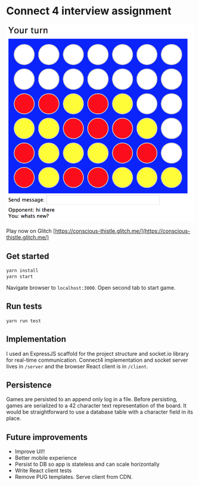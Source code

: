 # Connect 4 interview assignment

![Game screenshot](https://raw.githubusercontent.com/ted-piotrowski/connect4/master/screenshot.png)

Play now on Glitch [https://conscious-thistle.glitch.me/](https://conscious-thistle.glitch.me/)

## Get started

```
yarn install
yarn start
```

Navigate browser to `localhost:3000`. Open second tab to start game.

## Run tests

```
yarn run test
```

## Implementation

I used an ExpressJS scaffold for the project structure and socket.io library for real-time communication. Connect4 implementation and socket server lives in `/server` and the browser React client is in `/client`. 

## Persistence

Games are persisted to an append only log in a file. Before persisting, games
are serialized to a 42 character text representation of the board. It would be
straightforward to use a database table with a character field in its place.

## Future improvements

- Improve UI!!
- Better mobile experience
- Persist to DB so app is stateless and can scale horizontally
- Write React client tests
- Remove PUG templates. Serve client from CDN.
